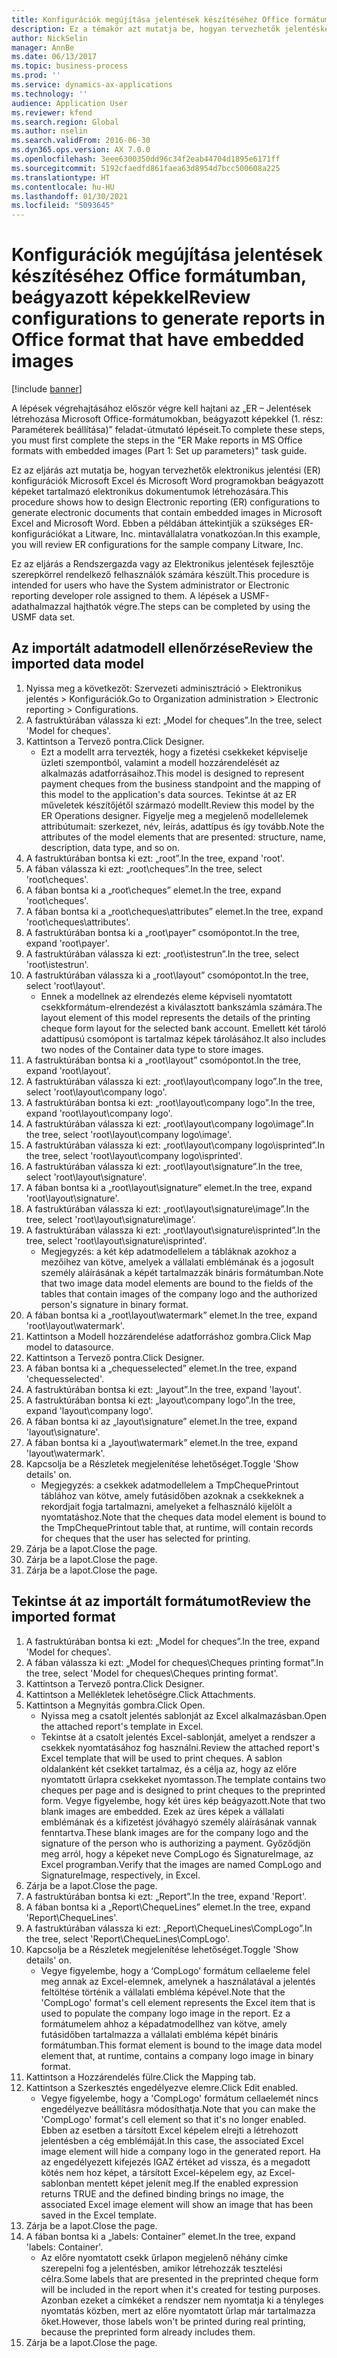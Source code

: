 ```yaml
---
title: Konfigurációk megújítása jelentések készítéséhez Office formátumban, beágyazott képekkel
description: Ez a témakör azt mutatja be, hogyan tervezhetők jelentéskészítési konfigurációk beágyazott képeket tartalmazó elektronikus dokumentumok létrehozására. (1. rész – Paraméterek beállítása).
author: NickSelin
manager: AnnBe
ms.date: 06/13/2017
ms.topic: business-process
ms.prod: ''
ms.service: dynamics-ax-applications
ms.technology: ''
audience: Application User
ms.reviewer: kfend
ms.search.region: Global
ms.author: nselin
ms.search.validFrom: 2016-06-30
ms.dyn365.ops.version: AX 7.0.0
ms.openlocfilehash: 3eee6300350dd96c34f2eab44704d1895e6171ff
ms.sourcegitcommit: 5192cfaedfd861faea63d8954d7bcc500608a225
ms.translationtype: HT
ms.contentlocale: hu-HU
ms.lasthandoff: 01/30/2021
ms.locfileid: "5093645"
---
```

# <a name="review-configurations-to-generate-reports-in-office-format-that-have-embedded-images"></a><span data-ttu-id="55737-104">Konfigurációk megújítása jelentések készítéséhez Office formátumban, beágyazott képekkel</span><span class="sxs-lookup"><span data-stu-id="55737-104">Review configurations to generate reports in Office format that have embedded images</span></span>

[!include [banner](../../includes/banner.md)]

<span data-ttu-id="55737-105">A lépések végrehajtásához először végre kell hajtani az „ER – Jelentések létrehozása Microsoft Office-formátumokban, beágyazott képekkel (1. rész: Paraméterek beállítása)” feladat-útmutató lépéseit.</span><span class="sxs-lookup"><span data-stu-id="55737-105">To complete these steps, you must first complete the steps in the "ER Make reports in MS Office formats with embedded images (Part 1: Set up parameters)" task guide.</span></span>

<span data-ttu-id="55737-106">Ez az eljárás azt mutatja be, hogyan tervezhetők elektronikus jelentési (ER) konfigurációk Microsoft Excel és Microsoft Word programokban beágyazott képeket tartalmazó elektronikus dokumentumok létrehozására.</span><span class="sxs-lookup"><span data-stu-id="55737-106">This procedure shows how to design Electronic reporting (ER) configurations to generate electronic documents that contain embedded images in Microsoft Excel and Microsoft Word.</span></span> <span data-ttu-id="55737-107">Ebben a példában áttekintjük a szükséges ER-konfigurációkat a Litware, Inc. mintavállalatra vonatkozóan.</span><span class="sxs-lookup"><span data-stu-id="55737-107">In this example, you will review ER configurations for the sample company Litware, Inc.</span></span> 

<span data-ttu-id="55737-108">Ez az eljárás a Rendszergazda vagy az Elektronikus jelentések fejlesztője szerepkörrel rendelkező felhasználók számára készült.</span><span class="sxs-lookup"><span data-stu-id="55737-108">This procedure is intended for users who have the System administrator or Electronic reporting developer role assigned to them.</span></span> <span data-ttu-id="55737-109">A lépések a USMF-adathalmazzal hajthatók végre.</span><span class="sxs-lookup"><span data-stu-id="55737-109">The steps can be completed by using the USMF data set.</span></span>


## <a name="review-the-imported-data-model"></a><span data-ttu-id="55737-110">Az importált adatmodell ellenőrzése</span><span class="sxs-lookup"><span data-stu-id="55737-110">Review the imported data model</span></span>
1. <span data-ttu-id="55737-111">Nyissa meg a következőt: Szervezeti adminisztráció > Elektronikus jelentés > Konfigurációk.</span><span class="sxs-lookup"><span data-stu-id="55737-111">Go to Organization administration > Electronic reporting > Configurations.</span></span>
2. <span data-ttu-id="55737-112">A fastruktúrában válassza ki ezt: „Model for cheques”.</span><span class="sxs-lookup"><span data-stu-id="55737-112">In the tree, select 'Model for cheques'.</span></span>
3. <span data-ttu-id="55737-113">Kattintson a Tervező pontra.</span><span class="sxs-lookup"><span data-stu-id="55737-113">Click Designer.</span></span>
    * <span data-ttu-id="55737-114">Ezt a modellt arra tervezték, hogy a fizetési csekkeket képviselje üzleti szempontból, valamint a modell hozzárendelését az alkalmazás adatforrásaihoz.</span><span class="sxs-lookup"><span data-stu-id="55737-114">This model is designed to represent payment cheques from the business standpoint and the mapping of this model to the application's data sources.</span></span> <span data-ttu-id="55737-115">Tekintse át az ER műveletek készítőjétől származó modellt.</span><span class="sxs-lookup"><span data-stu-id="55737-115">Review this model by the ER Operations designer.</span></span> <span data-ttu-id="55737-116">Figyelje meg a megjelenő modellelemek attribútumait: szerkezet, név, leírás, adattípus és így tovább.</span><span class="sxs-lookup"><span data-stu-id="55737-116">Note the attributes of the model elements that are presented: structure, name, description, data type, and so on.</span></span>   
4. <span data-ttu-id="55737-117">A fastruktúrában bontsa ki ezt: „root”.</span><span class="sxs-lookup"><span data-stu-id="55737-117">In the tree, expand 'root'.</span></span>
5. <span data-ttu-id="55737-118">A fában válassza ki ezt: „root\cheques”.</span><span class="sxs-lookup"><span data-stu-id="55737-118">In the tree, select 'root\cheques'.</span></span>
6. <span data-ttu-id="55737-119">A fában bontsa ki a „root\cheques” elemet.</span><span class="sxs-lookup"><span data-stu-id="55737-119">In the tree, expand 'root\cheques'.</span></span>
7. <span data-ttu-id="55737-120">A fában bontsa ki a „root\cheques\attributes” elemet.</span><span class="sxs-lookup"><span data-stu-id="55737-120">In the tree, expand 'root\cheques\attributes'.</span></span>
8. <span data-ttu-id="55737-121">A fastruktúrában bontsa ki a „root\payer” csomópontot.</span><span class="sxs-lookup"><span data-stu-id="55737-121">In the tree, expand 'root\payer'.</span></span>
9. <span data-ttu-id="55737-122">A fastruktúrában válassza ki ezt: „root\istestrun”.</span><span class="sxs-lookup"><span data-stu-id="55737-122">In the tree, select 'root\istestrun'.</span></span>
10. <span data-ttu-id="55737-123">A fastruktúrában válassza ki a „root\layout” csomópontot.</span><span class="sxs-lookup"><span data-stu-id="55737-123">In the tree, select 'root\layout'.</span></span>
    * <span data-ttu-id="55737-124">Ennek a modellnek az elrendezés eleme képviseli nyomtatott csekkformátum-elrendezést a kiválasztott bankszámla számára.</span><span class="sxs-lookup"><span data-stu-id="55737-124">The layout element of this model represents the details of the printing cheque form layout for the selected bank account.</span></span> <span data-ttu-id="55737-125">Emellett két tároló adattípusú csomópont is tartalmaz képek tárolásához.</span><span class="sxs-lookup"><span data-stu-id="55737-125">It also includes two nodes of the Container data type to store images.</span></span>   
11. <span data-ttu-id="55737-126">A fastruktúrában bontsa ki a „root\layout” csomópontot.</span><span class="sxs-lookup"><span data-stu-id="55737-126">In the tree, expand 'root\layout'.</span></span>
12. <span data-ttu-id="55737-127">A fastruktúrában válassza ki ezt: „root\layout\company logo”.</span><span class="sxs-lookup"><span data-stu-id="55737-127">In the tree, select 'root\layout\company logo'.</span></span>
13. <span data-ttu-id="55737-128">A fastruktúrában bontsa ki ezt: „root\layout\company logo”.</span><span class="sxs-lookup"><span data-stu-id="55737-128">In the tree, expand 'root\layout\company logo'.</span></span>
14. <span data-ttu-id="55737-129">A fastruktúrában válassza ki ezt: „root\layout\company logo\image”.</span><span class="sxs-lookup"><span data-stu-id="55737-129">In the tree, select 'root\layout\company logo\image'.</span></span>
15. <span data-ttu-id="55737-130">A fastruktúrában válassza ki ezt: „root\layout\company logo\isprinted”.</span><span class="sxs-lookup"><span data-stu-id="55737-130">In the tree, select 'root\layout\company logo\isprinted'.</span></span>
16. <span data-ttu-id="55737-131">A fastruktúrában válassza ki ezt: „root\layout\signature”.</span><span class="sxs-lookup"><span data-stu-id="55737-131">In the tree, select 'root\layout\signature'.</span></span>
17. <span data-ttu-id="55737-132">A fában bontsa ki a „root\layout\signature” elemet.</span><span class="sxs-lookup"><span data-stu-id="55737-132">In the tree, expand 'root\layout\signature'.</span></span>
18. <span data-ttu-id="55737-133">A fastruktúrában válassza ki ezt: „root\layout\signature\image”.</span><span class="sxs-lookup"><span data-stu-id="55737-133">In the tree, select 'root\layout\signature\image'.</span></span>
19. <span data-ttu-id="55737-134">A fastruktúrában válassza ki ezt: „root\layout\signature\isprinted”.</span><span class="sxs-lookup"><span data-stu-id="55737-134">In the tree, select 'root\layout\signature\isprinted'.</span></span>
    * <span data-ttu-id="55737-135">Megjegyzés: a két kép adatmodellelem a tábláknak azokhoz a mezőihez van kötve, amelyek a vállalati emblémának és a jogosult személy aláírásának a képét tartalmazzák bináris formátumban.</span><span class="sxs-lookup"><span data-stu-id="55737-135">Note that two image data model elements are bound to the fields of the tables that contain images of the company logo and the authorized person's signature in binary format.</span></span>  
20. <span data-ttu-id="55737-136">A fában bontsa ki a „root\layout\watermark” elemet.</span><span class="sxs-lookup"><span data-stu-id="55737-136">In the tree, expand 'root\layout\watermark'.</span></span>
21. <span data-ttu-id="55737-137">Kattintson a Modell hozzárendelése adatforráshoz gombra.</span><span class="sxs-lookup"><span data-stu-id="55737-137">Click Map model to datasource.</span></span>
22. <span data-ttu-id="55737-138">Kattintson a Tervező pontra.</span><span class="sxs-lookup"><span data-stu-id="55737-138">Click Designer.</span></span>
23. <span data-ttu-id="55737-139">A fában bontsa ki a „chequesselected” elemet.</span><span class="sxs-lookup"><span data-stu-id="55737-139">In the tree, expand 'chequesselected'.</span></span>
24. <span data-ttu-id="55737-140">A fastruktúrában bontsa ki ezt: „layout”.</span><span class="sxs-lookup"><span data-stu-id="55737-140">In the tree, expand 'layout'.</span></span>
25. <span data-ttu-id="55737-141">A fastruktúrában bontsa ki ezt: „layout\company logo”.</span><span class="sxs-lookup"><span data-stu-id="55737-141">In the tree, expand 'layout\company logo'.</span></span>
26. <span data-ttu-id="55737-142">A fában bontsa ki az „layout\signature” elemet.</span><span class="sxs-lookup"><span data-stu-id="55737-142">In the tree, expand 'layout\signature'.</span></span>
27. <span data-ttu-id="55737-143">A fában bontsa ki a „layout\watermark” elemet.</span><span class="sxs-lookup"><span data-stu-id="55737-143">In the tree, expand 'layout\watermark'.</span></span>
28. <span data-ttu-id="55737-144">Kapcsolja be a Részletek megjelenítése lehetőséget.</span><span class="sxs-lookup"><span data-stu-id="55737-144">Toggle 'Show details' on.</span></span>
    * <span data-ttu-id="55737-145">Megjegyzés: a csekkek adatmodellelem a TmpChequePrintout táblához van kötve, amely futásidőben azoknak a csekkeknek a rekordjait fogja tartalmazni, amelyeket a felhasználó kijelölt a nyomtatáshoz.</span><span class="sxs-lookup"><span data-stu-id="55737-145">Note that the cheques data model element is bound to the TmpChequePrintout table that, at runtime, will contain records for cheques that the user has selected for printing.</span></span>   
29. <span data-ttu-id="55737-146">Zárja be a lapot.</span><span class="sxs-lookup"><span data-stu-id="55737-146">Close the page.</span></span>
30. <span data-ttu-id="55737-147">Zárja be a lapot.</span><span class="sxs-lookup"><span data-stu-id="55737-147">Close the page.</span></span>
31. <span data-ttu-id="55737-148">Zárja be a lapot.</span><span class="sxs-lookup"><span data-stu-id="55737-148">Close the page.</span></span>

## <a name="review-the-imported-format"></a><span data-ttu-id="55737-149">Tekintse át az importált formátumot</span><span class="sxs-lookup"><span data-stu-id="55737-149">Review the imported format</span></span>
1. <span data-ttu-id="55737-150">A fastruktúrában bontsa ki ezt: „Model for cheques”.</span><span class="sxs-lookup"><span data-stu-id="55737-150">In the tree, expand 'Model for cheques'.</span></span>
2. <span data-ttu-id="55737-151">A fában válassza ki ezt: „Model for cheques\Cheques printing format”.</span><span class="sxs-lookup"><span data-stu-id="55737-151">In the tree, select 'Model for cheques\Cheques printing format'.</span></span>
3. <span data-ttu-id="55737-152">Kattintson a Tervező pontra.</span><span class="sxs-lookup"><span data-stu-id="55737-152">Click Designer.</span></span>
4. <span data-ttu-id="55737-153">Kattintson a Mellékletek lehetőségre.</span><span class="sxs-lookup"><span data-stu-id="55737-153">Click Attachments.</span></span>
5. <span data-ttu-id="55737-154">Kattintson a Megnyitás gombra.</span><span class="sxs-lookup"><span data-stu-id="55737-154">Click Open.</span></span>
    * <span data-ttu-id="55737-155">Nyissa meg a csatolt jelentés sablonját az Excel alkalmazásban.</span><span class="sxs-lookup"><span data-stu-id="55737-155">Open the attached report's template in Excel.</span></span>  
    * <span data-ttu-id="55737-156">Tekintse át a csatolt jelentés Excel-sablonját, amelyet a rendszer a csekkek nyomtatásához fog használni.</span><span class="sxs-lookup"><span data-stu-id="55737-156">Review the attached report's Excel template that will be used to print cheques.</span></span> <span data-ttu-id="55737-157">A sablon oldalanként két csekket tartalmaz, és a célja az, hogy az előre nyomtatott űrlapra csekkeket nyomtasson.</span><span class="sxs-lookup"><span data-stu-id="55737-157">The template contains two cheques per page and is designed to print cheques to the preprinted form.</span></span> <span data-ttu-id="55737-158">Vegye figyelembe, hogy két üres kép beágyazott.</span><span class="sxs-lookup"><span data-stu-id="55737-158">Note that two blank images are embedded.</span></span> <span data-ttu-id="55737-159">Ezek az üres képek a vállalati emblémának és a kifizetést jóváhagyó személy aláírásának vannak fenntartva.</span><span class="sxs-lookup"><span data-stu-id="55737-159">These blank images are for the company logo and the signature of the person who is authorizing a payment.</span></span> <span data-ttu-id="55737-160">Győződjön meg arról, hogy a képeket neve CompLogo és SignatureImage, az Excel programban.</span><span class="sxs-lookup"><span data-stu-id="55737-160">Verify that the images are named CompLogo and SignatureImage, respectively, in Excel.</span></span>   
6. <span data-ttu-id="55737-161">Zárja be a lapot.</span><span class="sxs-lookup"><span data-stu-id="55737-161">Close the page.</span></span>
7. <span data-ttu-id="55737-162">A fastruktúrában bontsa ki ezt: „Report”.</span><span class="sxs-lookup"><span data-stu-id="55737-162">In the tree, expand 'Report'.</span></span>
8. <span data-ttu-id="55737-163">A fában bontsa ki a „Report\ChequeLines” elemet.</span><span class="sxs-lookup"><span data-stu-id="55737-163">In the tree, expand 'Report\ChequeLines'.</span></span>
9. <span data-ttu-id="55737-164">A fastruktúrában válassza ki ezt: „Report\ChequeLines\CompLogo”.</span><span class="sxs-lookup"><span data-stu-id="55737-164">In the tree, select 'Report\ChequeLines\CompLogo'.</span></span>
10. <span data-ttu-id="55737-165">Kapcsolja be a Részletek megjelenítése lehetőséget.</span><span class="sxs-lookup"><span data-stu-id="55737-165">Toggle 'Show details' on.</span></span>
    * <span data-ttu-id="55737-166">Vegye figyelembe, hogy a ‘CompLogo’ formátum cellaeleme felel meg annak az Excel-elemnek, amelynek a használatával a jelentés feltöltése történik a vállalati embléma képével.</span><span class="sxs-lookup"><span data-stu-id="55737-166">Note that the 'CompLogo' format's cell element represents the Excel item that is used to populate the company logo image in the report.</span></span> <span data-ttu-id="55737-167">Ez a formátumelem ahhoz a képadatmodellhez van kötve, amely futásidőben tartalmazza a vállalati embléma képét bináris formátumban.</span><span class="sxs-lookup"><span data-stu-id="55737-167">This format element is bound to the image data model element that, at runtime, contains a company logo image in binary format.</span></span>   
11. <span data-ttu-id="55737-168">Kattintson a Hozzárendelés fülre.</span><span class="sxs-lookup"><span data-stu-id="55737-168">Click the Mapping tab.</span></span>
12. <span data-ttu-id="55737-169">Kattintson a Szerkesztés engedélyezve elemre.</span><span class="sxs-lookup"><span data-stu-id="55737-169">Click Edit enabled.</span></span>
    * <span data-ttu-id="55737-170">Vegye figyelembe, hogy a 'CompLogo' formátum cellaelemét nincs engedélyezve beállításra módosíthatja.</span><span class="sxs-lookup"><span data-stu-id="55737-170">Note that you can make the 'CompLogo' format's cell element so that it's no longer enabled.</span></span> <span data-ttu-id="55737-171">Ebben az esetben a társított Excel képelem elrejti a létrehozott jelentésben a cég emblémáját.</span><span class="sxs-lookup"><span data-stu-id="55737-171">In this case, the associated Excel image element will hide a company logo in the generated report.</span></span> <span data-ttu-id="55737-172">Ha az engedélyezett kifejezés IGAZ értéket ad vissza, és a megadott kötés nem hoz képet, a társított Excel-képelem egy, az Excel-sablonban mentett képet jelenít meg.</span><span class="sxs-lookup"><span data-stu-id="55737-172">If the enabled expression returns TRUE and the defined binding brings no image, the associated Excel image element will show an image that has been saved in the Excel template.</span></span>   
13. <span data-ttu-id="55737-173">Zárja be a lapot.</span><span class="sxs-lookup"><span data-stu-id="55737-173">Close the page.</span></span>
14. <span data-ttu-id="55737-174">A fában bontsa ki a „labels: Container” elemet.</span><span class="sxs-lookup"><span data-stu-id="55737-174">In the tree, expand 'labels: Container'.</span></span>
    * <span data-ttu-id="55737-175">Az előre nyomtatott csekk űrlapon megjelenő néhány címke szerepelni fog a jelentésben, amikor létrehozzák tesztelési célra.</span><span class="sxs-lookup"><span data-stu-id="55737-175">Some labels that are presented in the preprinted cheque form will be included in the report when it's created for testing purposes.</span></span> <span data-ttu-id="55737-176">Azonban ezeket a címkéket a rendszer nem nyomtatja ki a tényleges nyomtatás közben, mert az előre nyomtatott űrlap már tartalmazza őket.</span><span class="sxs-lookup"><span data-stu-id="55737-176">However, those labels won't be printed during real printing, because the preprinted form already includes them.</span></span>  
15. <span data-ttu-id="55737-177">Zárja be a lapot.</span><span class="sxs-lookup"><span data-stu-id="55737-177">Close the page.</span></span>

